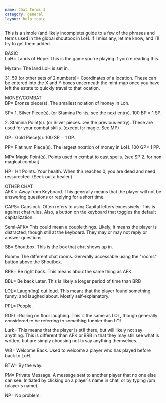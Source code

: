 ```yaml
---
name: Chat Terms 1
category: general
layout: help_topic
---
```

This is a simple (and likely incomplete) guide to a few of the phrases and terms used in the global shoutbox in LoH. If I miss any, let me know, and I\`ll try to get them added.

  
BASIC  
LoH= Lands of Hope. This is the game you\`re playing if you\`re reading this.

Myzan= The land LoH is set in.

31, 59 (or other sets of 2 numbers)= Coordinates of a location. These can be entered into the X and Y boxes underneath the mini-map once you have left the estate to quickly travel to that location.

MONEY/COMBAT  
BP= Bronze piece(s). The smallest notation of money in Loh.

SP= 1. Silver Piece(s). (or Stamina Points, see the next entry). 100 BP = 1 SP.

2\. Stamina Point(s). (or Silver pieces. see the previous entry). These are used for your combat skills. (except for magic. See MP)

GP= Gold Piece(s). 100 SP = 1 GP.

PP= Platinum Piece(s). The largest notation of money in LoH. 100 GP= 1 PP.

MP= Magic Point(s). Points used in combat to cast spells. (see SP 2. for non magical combat)

HP= Hit Points. Your health. When this reaches 0, you are dead and need ressurected. (Seek out a healer.)

  
OTHER CHAT  
AFK = Away from Keyboard. This generally means that the player will not be answering questions or replying for a short time.

CAPS= Capslock. Often refers to using Capital letters excessively. This is against chat rules. Also, a button on the keyboard that toggles the default capitalization.

Semi-AFK= This could mean a couple things. Likely, it means the player is distracted, though still at the keyboard. They may or may not reply or answer questions.

SB= Shoutbox. This is the box that chat shows up in.

Room= The different chat rooms. Generally accessable using the "rooms" button above the Shoutbox.

BRB= Be right back. This means about the same thing as AFK.

BBL= Be back Later. This is likely a longer period of time than BRB

LOL= Laugh(ing) out loud. This means that the player found something funny, and laughed about. Mostly self-explanatory.

PPL= People.

ROFL=Rolling on floor laughing. This is the same as LOL, though generally considered to be referring to something funnier than LOL.

Lurk= This means that the player is still there, but will likely not say anything. This is different than AFK or BRB in that they may still see what is written, but are simply choosing not to say anything themselves.

WB= Welcome Back. Used to welcome a player who has played before back to LoH.

BTW= By the way.

PM= Private Message. A message sent to another player that no one else can see. Initiated by clicking on a player\`s name in chat, or by typing /pm (player\`s name).

NP= No problem.